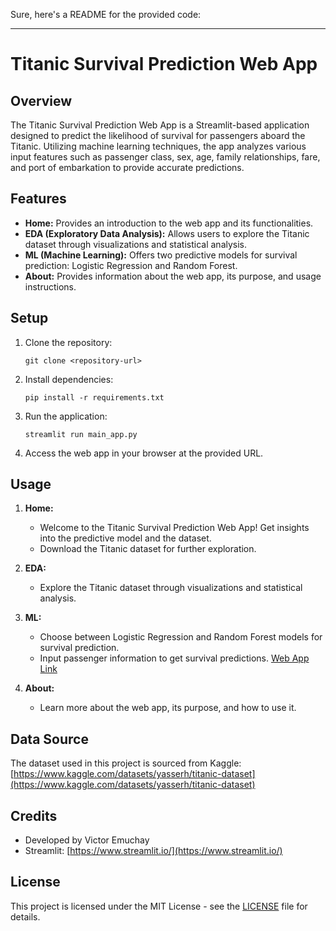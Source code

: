 Sure, here's a README for the provided code:

---

# Titanic Survival Prediction Web App

## Overview

The Titanic Survival Prediction Web App is a Streamlit-based application designed to predict the likelihood of survival for passengers aboard the Titanic. Utilizing machine learning techniques, the app analyzes various input features such as passenger class, sex, age, family relationships, fare, and port of embarkation to provide accurate predictions.

## Features

- **Home:** Provides an introduction to the web app and its functionalities.
- **EDA (Exploratory Data Analysis):** Allows users to explore the Titanic dataset through visualizations and statistical analysis.
- **ML (Machine Learning):** Offers two predictive models for survival prediction: Logistic Regression and Random Forest.
- **About:** Provides information about the web app, its purpose, and usage instructions.

## Setup

1. Clone the repository:

    ```
    git clone <repository-url>
    ```

2. Install dependencies:

    ```
    pip install -r requirements.txt
    ```

3. Run the application:

    ```
    streamlit run main_app.py
    ```

4. Access the web app in your browser at the provided URL.

## Usage

1. **Home:** 
   - Welcome to the Titanic Survival Prediction Web App! Get insights into the predictive model and the dataset.
   - Download the Titanic dataset for further exploration.

2. **EDA:**
   - Explore the Titanic dataset through visualizations and statistical analysis.
   
3. **ML:**
   - Choose between Logistic Regression and Random Forest models for survival prediction.
   - Input passenger information to get survival predictions. [Web App Link](https://titanic-survival-pred-victor-emuchay.onrender.com/)

4. **About:**
   - Learn more about the web app, its purpose, and how to use it.

## Data Source

The dataset used in this project is sourced from Kaggle:
[https://www.kaggle.com/datasets/yasserh/titanic-dataset](https://www.kaggle.com/datasets/yasserh/titanic-dataset)

## Credits

- Developed by Victor Emuchay
- Streamlit: [https://www.streamlit.io/](https://www.streamlit.io/)

## License

This project is licensed under the MIT License - see the [LICENSE](https://opensource.org/license/mit) file for details.

